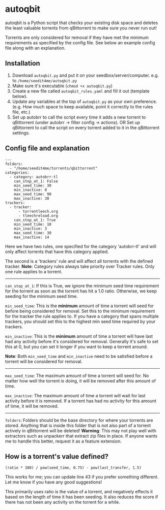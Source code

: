 # autoqbit

autoqbit is a Python script that checks your existing disk space and deletes the least valuable torrents from qBittorrent to make sure you never run out!

Torrents are only considered for removal if they have met the minimum requirements as specified by the config file. See below an example config file along with an explanation.

## Installation
1. Download `autoqbit.py` and put it on your seedbox/server/computer. 
	e.g. to `/home/seedit4me/autoqbit.py` 
2. Make sure it's executable (`chmod +x autoqbit.py`)
3. Create a new file called `autoqbit_rules.yaml` and fill it out (template below).
4. Update any variables at the top of `autoqbit.py` as your own preference. (e.g. How much space to keep available, point it correctly to the rules file, etc.)
5. Set up autobrr to call the script every time it adds a new torrent to qBittorrent (under autobrr -> filter config -> actions).
    OR Set up qBittorrent to call the script on every torrent added to it in the qBittorrent settings.

## Config file and explanation

```
---
folders:
  - "/home/seedit4me/torrents/qbittorrent"
categories:
  - category: autobrr-tl
    can_stop_at_1: False
    min_seed_time: 30
    min_inactive: 0
    max_seed_time: 90
    max_inactive: 30
trackers:
  - tracker: 
      - torrentleech.org
      - tleechreload.org
    can_stop_at_1: True
    min_seed_time: 10
    min_inactive: 3
    max_seed_time: 30
    max_inactive: 14
```
Here we have two rules, one specified for the category 'autobrr-tl' and will only affect torrents that have this category applied.

The second is a 'trackers' rule and will affect all torrents with the defined tracker.
**Note**: Category rules always take priority over Tracker rules. Only one rule applies to a torrent.

---

`can_stop_at_1`: If this is True, we ignore the minimum seed time requirement for the torrent as soon as the torrent has hit a 1.0 ratio. Otherwise, we keep seeding for the minimum seed time.

`min_seed_time`: This is the **minimum** amount of time a torrent will seed for before being considered for removal. Set this to the minimum requirement for the tracker the rule applies to. If you have a category that spans multiple trackers, you should set this to the highest min seed time required by your trackers.

`min_inactive`: This is the **minimum** amount of time a torrent will have last had any activity before it's considered for removal. Generally it's safe to set this at 0, but you can set it longer if you want to keep a torrent around.

**Note**: Both `min_seed_time` and `min_inactive` need to be satisfied before a torrent will be considered for removal.

---

`max_seed_time`: The maximum amount of time a torrent will seed for. No matter how well the torrent is doing, it will be removed after this amount of time.

`max_inactive`: The maximum amount of time a torrent will wait for last activity before it is removed. If a torrent has had no activity for this amount of time, it will be removed.

---

`folders`: Folders should be the base directory for where your torrents are stored. Anything that is inside this folder that is not also part of a torrent actively in qBittorrent will be deleted!
**Warning**: This may not play well with extractors such as unpackerr that extract zip files in place. If anyone wants me to handle this better, request it as a feature extension.

## How is a torrent's value defined?
```
(ratio * 100) / pow(seed_time, 0.75) - pow(last_transfer, 1.5)
```
This works for me; you can update line 43 if you prefer something different. Let me know if you have any good suggestions!

This primarily uses ratio is the value of a torrent, and negatively effects it based on the length of time it has been seeding. It also reduces the score if there has not been any activity on the torrent for a while.